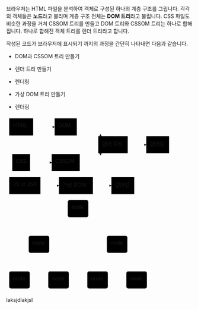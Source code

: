 <!DOCTYPE html>
<html>

<head>
  <meta charset="utf-8">
  <meta name="viewport" content="width=device-width, initial-scale=1.0">

  <link rel="stylesheet" href="https://stackedit.io/style.css" />
<script src="/js/mermaid.js"></script>
 <script>
    var config = {
      startOnLoad:true,
      theme: 'neutral',
      flowchart:{
        useMaxWidth:false,
        htmlLabels:true
      }
    };
    mermaid.initialize(config);
    window.mermaid.init(undefined, document.querySelectorAll('.language-mermaid'));
  </script>
</head>

<body class="stackedit">
  <div class="stackedit__html"><p>브라우저는 HTML 파일을 분석하여 객체로 구성된 하나의 계층 구조를 그립니다. 각각의 객체들은 <strong>노드</strong>라고 불리며 계층 구조 전체는 <strong>DOM 트리</strong>라고 불립니다. CSS 파일도 비슷한 과정을 거쳐 CSSOM 트리를 만들고 DOM 트리와 CSSOM 트리는 하나로 합해집니다. 하나로 합해진 객체 트리를 렌더 트리라고 합니다.</p>
<p>작성된 코드가 브라우저에 표시되기 까지의 과정을 간단히 나타내면 다음과 같습니다.</p>
<ul>
<li>
<p>DOM과 CSSOM 트리 만들기</p>
</li>
<li>
<p>렌더 트리 만들기</p>
</li>
<li>
<p>렌더링</p>
</li>
<li>
<p>가상 DOM 트리 만들기</p>
</li>
<li>
<p>렌더링</p>
</li>
</ul>
<div class="mermaid"><svg xmlns="http://www.w3.org/2000/svg" id="mermaid-svg-CZYR78CC1Gces4OX" width="100%" style="max-width: 447.46875px;" viewBox="0 0 447.46875 158"><g transform="translate(-12, -12)"><g class="output"><g class="clusters"></g><g class="edgePaths"><g class="edgePath" style="opacity: 1;"><path class="path" d="M84.75,43L109.75,43L142.6875,43" marker-end="url(#arrowhead4012)" style="fill:none"></path><defs><marker id="arrowhead4012" viewBox="0 0 10 10" refX="9" refY="5" markerUnits="strokeWidth" markerWidth="8" markerHeight="6" orient="auto"><path d="M 0 0 L 10 5 L 0 10 z" class="arrowheadPath" style="stroke-width: 1; stroke-dasharray: 1, 0;"></path></marker></defs></g><g class="edgePath" style="opacity: 1;"><path class="path" d="M76.40625,139L109.75,139L134.75,139" marker-end="url(#arrowhead4013)" style="fill:none"></path><defs><marker id="arrowhead4013" viewBox="0 0 10 10" refX="9" refY="5" markerUnits="strokeWidth" markerWidth="8" markerHeight="6" orient="auto"><path d="M 0 0 L 10 5 L 0 10 z" class="arrowheadPath" style="stroke-width: 1; stroke-dasharray: 1, 0;"></path></marker></defs></g><g class="edgePath" style="opacity: 1;"><path class="path" d="M202.53125,43L235.46875,43L269.1845703125,68" marker-end="url(#arrowhead4014)" style="fill:none"></path><defs><marker id="arrowhead4014" viewBox="0 0 10 10" refX="9" refY="5" markerUnits="strokeWidth" markerWidth="8" markerHeight="6" orient="auto"><path d="M 0 0 L 10 5 L 0 10 z" class="arrowheadPath" style="stroke-width: 1; stroke-dasharray: 1, 0;"></path></marker></defs></g><g class="edgePath" style="opacity: 1;"><path class="path" d="M210.46875,139L235.46875,139L269.1845703125,114" marker-end="url(#arrowhead4015)" style="fill:none"></path><defs><marker id="arrowhead4015" viewBox="0 0 10 10" refX="9" refY="5" markerUnits="strokeWidth" markerWidth="8" markerHeight="6" orient="auto"><path d="M 0 0 L 10 5 L 0 10 z" class="arrowheadPath" style="stroke-width: 1; stroke-dasharray: 1, 0;"></path></marker></defs></g><g class="edgePath" style="opacity: 1;"><path class="path" d="M339.9375,91L364.9375,91L389.9375,91" marker-end="url(#arrowhead4016)" style="fill:none"></path><defs><marker id="arrowhead4016" viewBox="0 0 10 10" refX="9" refY="5" markerUnits="strokeWidth" markerWidth="8" markerHeight="6" orient="auto"><path d="M 0 0 L 10 5 L 0 10 z" class="arrowheadPath" style="stroke-width: 1; stroke-dasharray: 1, 0;"></path></marker></defs></g></g><g class="edgeLabels"><g class="edgeLabel" transform="" style="opacity: 1;"><g transform="translate(0,0)" class="label"><foreignObject width="0" height="0"><div xmlns="http://www.w3.org/1999/xhtml" style="display: inline-block; white-space: nowrap;"><span class="edgeLabel"></span></div></foreignObject></g></g><g class="edgeLabel" transform="" style="opacity: 1;"><g transform="translate(0,0)" class="label"><foreignObject width="0" height="0"><div xmlns="http://www.w3.org/1999/xhtml" style="display: inline-block; white-space: nowrap;"><span class="edgeLabel"></span></div></foreignObject></g></g><g class="edgeLabel" transform="" style="opacity: 1;"><g transform="translate(0,0)" class="label"><foreignObject width="0" height="0"><div xmlns="http://www.w3.org/1999/xhtml" style="display: inline-block; white-space: nowrap;"><span class="edgeLabel"></span></div></foreignObject></g></g><g class="edgeLabel" transform="" style="opacity: 1;"><g transform="translate(0,0)" class="label"><foreignObject width="0" height="0"><div xmlns="http://www.w3.org/1999/xhtml" style="display: inline-block; white-space: nowrap;"><span class="edgeLabel"></span></div></foreignObject></g></g><g class="edgeLabel" transform="" style="opacity: 1;"><g transform="translate(0,0)" class="label"><foreignObject width="0" height="0"><div xmlns="http://www.w3.org/1999/xhtml" style="display: inline-block; white-space: nowrap;"><span class="edgeLabel"></span></div></foreignObject></g></g></g><g class="nodes"><g class="node" id="A" transform="translate(52.375,43)" style="opacity: 1;"><rect rx="0" ry="0" x="-32.375" y="-23" width="64.75" height="46"></rect><g class="label" transform="translate(0,0)"><g transform="translate(-22.375,-13)"><foreignObject width="44.75" height="26"><div xmlns="http://www.w3.org/1999/xhtml" style="display: inline-block; white-space: nowrap;">HTML</div></foreignObject></g></g></g><g class="node" id="B" transform="translate(172.609375,43)" style="opacity: 1;"><rect rx="0" ry="0" x="-29.921875" y="-23" width="59.84375" height="46"></rect><g class="label" transform="translate(0,0)"><g transform="translate(-19.921875,-13)"><foreignObject width="39.84375" height="26"><div xmlns="http://www.w3.org/1999/xhtml" style="display: inline-block; white-space: nowrap;">DOM</div></foreignObject></g></g></g><g class="node" id="C" transform="translate(52.375,139)" style="opacity: 1;"><rect rx="0" ry="0" x="-24.03125" y="-23" width="48.0625" height="46"></rect><g class="label" transform="translate(0,0)"><g transform="translate(-14.03125,-13)"><foreignObject width="28.0625" height="26"><div xmlns="http://www.w3.org/1999/xhtml" style="display: inline-block; white-space: nowrap;">CSS</div></foreignObject></g></g></g><g class="node" id="D" transform="translate(172.609375,139)" style="opacity: 1;"><rect rx="0" ry="0" x="-37.859375" y="-23" width="75.71875" height="46"></rect><g class="label" transform="translate(0,0)"><g transform="translate(-27.859375,-13)"><foreignObject width="55.71875" height="26"><div xmlns="http://www.w3.org/1999/xhtml" style="display: inline-block; white-space: nowrap;">CSSOM</div></foreignObject></g></g></g><g class="node" id="E" transform="translate(300.203125,91)" style="opacity: 1;"><rect rx="0" ry="0" x="-39.734375" y="-23" width="79.46875" height="46"></rect><g class="label" transform="translate(0,0)"><g transform="translate(-29.734375,-13)"><foreignObject width="59.46875" height="26"><div xmlns="http://www.w3.org/1999/xhtml" style="display: inline-block; white-space: nowrap;">렌더 트리</div></foreignObject></g></g></g><g class="node" id="F" transform="translate(420.703125,91)" style="opacity: 1;"><rect rx="0" ry="0" x="-30.765625" y="-23" width="61.53125" height="46"></rect><g class="label" transform="translate(0,0)"><g transform="translate(-20.765625,-13)"><foreignObject width="41.53125" height="26"><div xmlns="http://www.w3.org/1999/xhtml" style="display: inline-block; white-space: nowrap;">렌더링</div></foreignObject></g></g></g></g></g></g></svg></div>
<div class="mermaid"><svg xmlns="http://www.w3.org/2000/svg" id="mermaid-svg-HohdJ58HteszbJ75" width="100%" style="max-width: 353.453125px;" viewBox="0 0 353.453125 62"><g transform="translate(-12, -12)"><g class="output"><g class="clusters"></g><g class="edgePaths"><g class="edgePath" style="opacity: 1;"><path class="path" d="M104.3125,43L129.3125,43L154.3125,43" marker-end="url(#arrowhead4028)" style="fill:none"></path><defs><marker id="arrowhead4028" viewBox="0 0 10 10" refX="9" refY="5" markerUnits="strokeWidth" markerWidth="8" markerHeight="6" orient="auto"><path d="M 0 0 L 10 5 L 0 10 z" class="arrowheadPath" style="stroke-width: 1; stroke-dasharray: 1, 0;"></path></marker></defs></g><g class="edgePath" style="opacity: 1;"><path class="path" d="M245.921875,43L270.921875,43L295.921875,43" marker-end="url(#arrowhead4029)" style="fill:none"></path><defs><marker id="arrowhead4029" viewBox="0 0 10 10" refX="9" refY="5" markerUnits="strokeWidth" markerWidth="8" markerHeight="6" orient="auto"><path d="M 0 0 L 10 5 L 0 10 z" class="arrowheadPath" style="stroke-width: 1; stroke-dasharray: 1, 0;"></path></marker></defs></g></g><g class="edgeLabels"><g class="edgeLabel" transform="" style="opacity: 1;"><g transform="translate(0,0)" class="label"><foreignObject width="0" height="0"><div xmlns="http://www.w3.org/1999/xhtml" style="display: inline-block; white-space: nowrap;"><span class="edgeLabel"></span></div></foreignObject></g></g><g class="edgeLabel" transform="" style="opacity: 1;"><g transform="translate(0,0)" class="label"><foreignObject width="0" height="0"><div xmlns="http://www.w3.org/1999/xhtml" style="display: inline-block; white-space: nowrap;"><span class="edgeLabel"></span></div></foreignObject></g></g></g><g class="nodes"><g class="node" id="A" transform="translate(62.15625,43)" style="opacity: 1;"><rect rx="0" ry="0" x="-42.15625" y="-23" width="84.3125" height="46"></rect><g class="label" transform="translate(0,0)"><g transform="translate(-32.15625,-13)"><foreignObject width="64.3125" height="26"><div xmlns="http://www.w3.org/1999/xhtml" style="display: inline-block; white-space: nowrap;">JS or JSX</div></foreignObject></g></g></g><g class="node" id="B" transform="translate(200.1171875,43)" style="opacity: 1;"><rect rx="0" ry="0" x="-45.8046875" y="-23" width="91.609375" height="46"></rect><g class="label" transform="translate(0,0)"><g transform="translate(-35.8046875,-13)"><foreignObject width="71.609375" height="26"><div xmlns="http://www.w3.org/1999/xhtml" style="display: inline-block; white-space: nowrap;">가상 DOM</div></foreignObject></g></g></g><g class="node" id="C" transform="translate(326.6875,43)" style="opacity: 1;"><rect rx="0" ry="0" x="-30.765625" y="-23" width="61.53125" height="46"></rect><g class="label" transform="translate(0,0)"><g transform="translate(-20.765625,-13)"><foreignObject width="41.53125" height="26"><div xmlns="http://www.w3.org/1999/xhtml" style="display: inline-block; white-space: nowrap;">렌더링</div></foreignObject></g></g></g></g></g></g></svg></div>
<div class="mermaid"><svg xmlns="http://www.w3.org/2000/svg" id="mermaid-svg-COJVCvBMHTElE3T5" width="100%" style="max-width: 387.6875px;" viewBox="0 0 387.6875 254"><g transform="translate(-12, -12)"><g class="output"><g class="clusters"></g><g class="edgePaths"><g class="edgePath" style="opacity: 1;"><path class="path" d="M178.1328125,55.617163183637174L100.421875,91L100.421875,116" marker-end="url(#arrowhead4045)" style="fill:none"></path><defs><marker id="arrowhead4045" viewBox="0 0 10 10" refX="9" refY="5" markerUnits="strokeWidth" markerWidth="8" markerHeight="6" orient="auto"><path d="M 0 0 L 0 0 L 0 0 z" style="fill: #333"></path></marker></defs></g><g class="edgePath" style="opacity: 1;"><path class="path" d="M233.5546875,55.617163183637174L311.265625,91L311.265625,116" marker-end="url(#arrowhead4046)" style="fill:none"></path><defs><marker id="arrowhead4046" viewBox="0 0 10 10" refX="9" refY="5" markerUnits="strokeWidth" markerWidth="8" markerHeight="6" orient="auto"><path d="M 0 0 L 0 0 L 0 0 z" style="fill: #333"></path></marker></defs></g><g class="edgePath" style="opacity: 1;"><path class="path" d="M75.16455078125,162L47.7109375,187L47.7109375,212" marker-end="url(#arrowhead4047)" style="fill:none"></path><defs><marker id="arrowhead4047" viewBox="0 0 10 10" refX="9" refY="5" markerUnits="strokeWidth" markerWidth="8" markerHeight="6" orient="auto"><path d="M 0 0 L 0 0 L 0 0 z" style="fill: #333"></path></marker></defs></g><g class="edgePath" style="opacity: 1;"><path class="path" d="M125.67919921875,162L153.1328125,187L153.1328125,212" marker-end="url(#arrowhead4048)" style="fill:none"></path><defs><marker id="arrowhead4048" viewBox="0 0 10 10" refX="9" refY="5" markerUnits="strokeWidth" markerWidth="8" markerHeight="6" orient="auto"><path d="M 0 0 L 0 0 L 0 0 z" style="fill: #333"></path></marker></defs></g><g class="edgePath" style="opacity: 1;"><path class="path" d="M286.00830078125,162L258.5546875,187L258.5546875,212" marker-end="url(#arrowhead4049)" style="fill:none"></path><defs><marker id="arrowhead4049" viewBox="0 0 10 10" refX="9" refY="5" markerUnits="strokeWidth" markerWidth="8" markerHeight="6" orient="auto"><path d="M 0 0 L 0 0 L 0 0 z" style="fill: #333"></path></marker></defs></g><g class="edgePath" style="opacity: 1;"><path class="path" d="M336.52294921875,162L363.9765625,187L363.9765625,212" marker-end="url(#arrowhead4050)" style="fill:none"></path><defs><marker id="arrowhead4050" viewBox="0 0 10 10" refX="9" refY="5" markerUnits="strokeWidth" markerWidth="8" markerHeight="6" orient="auto"><path d="M 0 0 L 0 0 L 0 0 z" style="fill: #333"></path></marker></defs></g></g><g class="edgeLabels"><g class="edgeLabel" transform="" style="opacity: 1;"><g transform="translate(0,0)" class="label"><foreignObject width="0" height="0"><div xmlns="http://www.w3.org/1999/xhtml" style="display: inline-block; white-space: nowrap;"><span class="edgeLabel"></span></div></foreignObject></g></g><g class="edgeLabel" transform="" style="opacity: 1;"><g transform="translate(0,0)" class="label"><foreignObject width="0" height="0"><div xmlns="http://www.w3.org/1999/xhtml" style="display: inline-block; white-space: nowrap;"><span class="edgeLabel"></span></div></foreignObject></g></g><g class="edgeLabel" transform="" style="opacity: 1;"><g transform="translate(0,0)" class="label"><foreignObject width="0" height="0"><div xmlns="http://www.w3.org/1999/xhtml" style="display: inline-block; white-space: nowrap;"><span class="edgeLabel"></span></div></foreignObject></g></g><g class="edgeLabel" transform="" style="opacity: 1;"><g transform="translate(0,0)" class="label"><foreignObject width="0" height="0"><div xmlns="http://www.w3.org/1999/xhtml" style="display: inline-block; white-space: nowrap;"><span class="edgeLabel"></span></div></foreignObject></g></g><g class="edgeLabel" transform="" style="opacity: 1;"><g transform="translate(0,0)" class="label"><foreignObject width="0" height="0"><div xmlns="http://www.w3.org/1999/xhtml" style="display: inline-block; white-space: nowrap;"><span class="edgeLabel"></span></div></foreignObject></g></g><g class="edgeLabel" transform="" style="opacity: 1;"><g transform="translate(0,0)" class="label"><foreignObject width="0" height="0"><div xmlns="http://www.w3.org/1999/xhtml" style="display: inline-block; white-space: nowrap;"><span class="edgeLabel"></span></div></foreignObject></g></g></g><g class="nodes"><g class="node" id="A1" transform="translate(205.84375,43)" style="opacity: 1;"><rect rx="5" ry="5" x="-27.7109375" y="-23" width="55.421875" height="46"></rect><g class="label" transform="translate(0,0)"><g transform="translate(-17.7109375,-13)"><foreignObject width="35.421875" height="26"><div xmlns="http://www.w3.org/1999/xhtml" style="display: inline-block; white-space: nowrap;">node</div></foreignObject></g></g></g><g class="node" id="B1" transform="translate(100.421875,139)" style="opacity: 1;"><rect rx="5" ry="5" x="-27.7109375" y="-23" width="55.421875" height="46"></rect><g class="label" transform="translate(0,0)"><g transform="translate(-17.7109375,-13)"><foreignObject width="35.421875" height="26"><div xmlns="http://www.w3.org/1999/xhtml" style="display: inline-block; white-space: nowrap;">node</div></foreignObject></g></g></g><g class="node" id="B2" transform="translate(311.265625,139)" style="opacity: 1;"><rect rx="5" ry="5" x="-27.7109375" y="-23" width="55.421875" height="46"></rect><g class="label" transform="translate(0,0)"><g transform="translate(-17.7109375,-13)"><foreignObject width="35.421875" height="26"><div xmlns="http://www.w3.org/1999/xhtml" style="display: inline-block; white-space: nowrap;">node</div></foreignObject></g></g></g><g class="node" id="C1" transform="translate(47.7109375,235)" style="opacity: 1;"><rect rx="5" ry="5" x="-27.7109375" y="-23" width="55.421875" height="46"></rect><g class="label" transform="translate(0,0)"><g transform="translate(-17.7109375,-13)"><foreignObject width="35.421875" height="26"><div xmlns="http://www.w3.org/1999/xhtml" style="display: inline-block; white-space: nowrap;">node</div></foreignObject></g></g></g><g class="node" id="C2" transform="translate(153.1328125,235)" style="opacity: 1;"><rect rx="5" ry="5" x="-27.7109375" y="-23" width="55.421875" height="46"></rect><g class="label" transform="translate(0,0)"><g transform="translate(-17.7109375,-13)"><foreignObject width="35.421875" height="26"><div xmlns="http://www.w3.org/1999/xhtml" style="display: inline-block; white-space: nowrap;">node</div></foreignObject></g></g></g><g class="node" id="C3" transform="translate(258.5546875,235)" style="opacity: 1;"><rect rx="5" ry="5" x="-27.7109375" y="-23" width="55.421875" height="46"></rect><g class="label" transform="translate(0,0)"><g transform="translate(-17.7109375,-13)"><foreignObject width="35.421875" height="26"><div xmlns="http://www.w3.org/1999/xhtml" style="display: inline-block; white-space: nowrap;">node</div></foreignObject></g></g></g><g class="node" id="C4" transform="translate(363.9765625,235)" style="opacity: 1;"><rect rx="5" ry="5" x="-27.7109375" y="-23" width="55.421875" height="46"></rect><g class="label" transform="translate(0,0)"><g transform="translate(-17.7109375,-13)"><foreignObject width="35.421875" height="26"><div xmlns="http://www.w3.org/1999/xhtml" style="display: inline-block; white-space: nowrap;">node</div></foreignObject></g></g></g></g></g></g></svg></div>
<p>laksjdlakjsl</p>
</div>
</body>

</html>
